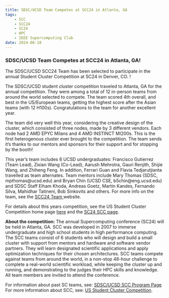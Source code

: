 ```yaml
---
title: SDSC/UCSD Team Competes at SCC24 in Atlanta, GA
tags:
    - SCC
    - SCC24
    - SC24
    - HPC
    - IEEE Supercomputing Club
date: 2024-06-18
---
```


<h3>SDSC/UCSD Team Competes at SCC24 in Atlanta, GA!</h3>
<p>The SDSC/UCSD SCC24 Team has been selected to participate in the annual 
  Student Cluster Competition at SC24 in Denver, CO. ! 
</p>
<p>
The SDSC/UCSD student cluster competition traveled to Atlanta, GA for the annual competition. They 
  were among a total of 12 in-person teams from around the world selected to compete. The team scored 
  4th overall, and best in the US/European teams, getting the highest score after the Asian teams 
  (with 12 H100s). Congratulations to the team for another excellent year.
</p>
<p>
The team did very well this year, considering the creative design of the cluster, which consisted of 
  three nodes, made by 3 different vendors. Each node had 2 AMD EPYC  Milans and 4 AMD INSTINCT MI200s. 
  This is the first heterogenous cluster ever brought to the competition. The team sends it’s 
  thanks to our mentors and sponsors for their support and for stopping by the booth!
</p>
<p>
This year’s team includes 6 UCSD undergraduates: Francisco Gutierrez (Team Lead), Zixian Wang (Co-Lead),
  Aarush Mehrotra, Gauri Renjith, Shijie Wang, and Zhiheng Feng. In addition, Ferrari Guan and 
  Flavia Tedjarutjianta travelled as team alternates. Team mentors include Mary Thomas (SDSC, mpthomas@ucsd.edu) 
  and Bryan Chin (UCSD CSE, b5chin@eng.ucsd.edu) and SDSC Staff Elham Khoda, Andreas Goetz, 
  Martin Kandes, Fernando Silva, Mahidhar Tatineni, Bob Sinkovits and others. 
  For more info on the team, see the <a href="https://hpc-students.sdsc.edu/scc/scc24/">SCC24 Team </a> website.
</p>

<p>
For details about this years competition, see the US Student Cluster Competition home page <a href="https://www.studentclustercompetition.us/">here</a> and the <a href="https://sc24.supercomputing.org/program/studentssc/student-cluster-competition/">SC24 SCC page</a>.
</p>
<p>
<b>About the competition:</b> The annual Supercomputing conference (SC24) will be held in Atlanta, GA. SCC was developed in 2007 to immerse undergraduate and high school students in high performance computing. The SCC teams consist of 6 students who will design and build a small cluster with support from mentors and hardware and software vendor partners. They will learn designated scientific applications and apply optimization techniques for their chosen architectures. SCC teams compete against teams from around the world, in a non-stop 48-hour challenge to complete a real-world scientific workload, while keeping the cluster up and running, and demonstrating to the judges their HPC skills and knowledge. All team members are invited to attend the conference. 
</P>
<P>
For information about past SC teams, see: <a href="https://hpc-students.sdsc.edu/scc/">SDSC/UCSD SCC Program Page</a> 
For more information about SCC, see: <a href="https://studentclustercompetition.us/">US Student Cluster Competition</a>.
</p>
